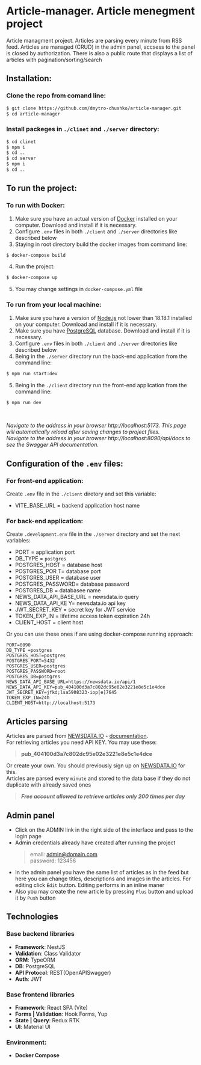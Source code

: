 # Article-manager. Article menegment project

Article managment project. Articles are parsing every minute from RSS feed. Articles are managed (CRUD) in the admin panel, accsess to the panel is closed by authorization. There is also a public route that displays a list of articles with pagination/sorting/search

## Installation:

### Clone the repo from comand line:

```bash
$ git clone https://github.com/dmytro-chushko/article-manager.git
$ cd article-manager
```

### Install packeges in `./clinet` and `./server` directory:

```bash
$ cd clinet
$ npm i
$ cd ..
$ cd server
$ npm i
$ cd ..
```

## To run the project:

### To run with Docker:

1. Make sure you have an actual version of [Docker](https://www.docker.com/) installed on your computer. Download and install if it is necessary.
2. Configure `.env` files in both `./client` and `./server` directories like described below
3. Staying in root directory build the docker images from command line:

```bash
$ docker-compose build
```

4. Run the project:

```bash
$ docker-compose up
```

5. You may change settings in `docker-compose.yml` file

### To run from your local machine:

1. Make sure you have a version of [Node.js](https://nodejs.org/en/download) not lower than 18.18.1 installed on your computer. Download and install if it is necessary.
2. Make sure you have [PostgreSQL](https://www.postgresql.org/) database. Download and install if it is necessary.
3. Configure `.env` files in both `./client` and `./server` directories like described below
4. Being in the `./server` directory run the back-end application from the command line:

```bash
$ npm run start:dev
```

5. Being in the `./client` directory run the front-end application from the command line:

```bash
$ npm run dev
```

</br>

_*Navigate to the address in your browser http://localhost:5173. This page will automatically reload after saving changes to project files.*_<br>
_*Navigate to the address in your browser http://localhost:8090/api/docs to see the Swagger API documentation.*_</br>

## Configuration of the `.env` files:

### For front-end application:

Create `.env` file in the `./client` diretory and set this variable:

- VITE_BASE_URL = backend application host name

### For back-end application:

Create `.development.env` file in the `./server` directory and set the next variables:

- PORT = application port
- DB_TYPE = `postgres`
- POSTGRES_HOST = database host
- POSTGRES_POR T= database port
- POSTGRES_USER = database user
- POSTGRES_PASSWORD= database password
- POSTGRES_DB = databasee name
- NEWS_DATA_API_BASE_URL = newsdata.io query
- NEWS_DATA_API_KE Y= newsdata.io api key
- JWT_SECRET_KEY = secret key for JWT service
- TOKEN_EXP_IN = lifetime access token expiration 24h
- CLIENT_HOST = client host

Or you can use these ones if are using docker-compose running approach:

```java-script
PORT=8090
DB_TYPE =postgres
POSTGRES_HOST=postgres
POSTGRES_PORT=5432
POSTGRES_USER=postgres
POSTGRES_PASSWORD=root
POSTGRES_DB=postgres
NEWS_DATA_API_BASE_URL=https://newsdata.io/api/1
NEWS_DATA_API_KEY=pub_404100d3a7c802dc95e02e3221e8e5c1e4dce
JWT_SECRET_KEY=jfkd;lsa5908323-iop[e]7645
TOKEN_EXP_IN=24h
CLIENT_HOST=http://localhost:5173
```

## Articles parsing

Articles are parsed from [NEWSDATA.IO](https://newsdata.io/) - [documentation](https://newsdata.io/documentation).</br>
For retrieving articles you need API KEY. You may use these:

> **pub_404100d3a7c802dc95e02e3221e8e5c1e4dce**

Or create your own. You should previously sign up on [NEWSDATA.IO](https://newsdata.io/register) for this.</br>
Articles are parsed every `minute` and stored to the data base if they do not duplicate with already saved ones

> **_Free account allowed to retrieve articles only 200 times per day_**

## Admin panel

- Click on the ADMIN link in the right side of the interface and pass to the login page
- Admin credentials already have created after running the project
  > email: admin@domain.com </br>
  > password: 123456

* In the admin panel you have the same list of articles as in the feed but here you can change titles, descriptions and images in the articles. For editing click `Edit` button. Editing performs in an inline maner
* Also you may create the new article by pressing `Plus` button and upload it by `Push` button

## Technologies

### Base backend libraries

- **Framework**: NestJS
- **Validation**: Class Validator
- **ORM**: TypeORM
- **DB**: PostgreSQL
- **API Protocol**: REST(OpenAPISwagger)
- **Auth**: JWT

### Base frontend libraries

- **Framework**: React SPA (Vite)
- **Forms | Validation**: Hook Forms, Yup
- **State | Query**: Redux RTK
- **UI**: Material UI

### Environment:

- **Docker Compose**

